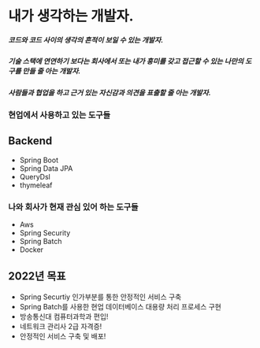 # 내가 생각하는 개발자.
##### 코드와 코드 사이의 생각의 흔적이 보일 수 있는 개발자.
##### 기술 스택에 연연하기 보다는 회사에서 또는 내가 흥미를 갖고 접근할 수 있는 나만의 도구를 만들 줄 아는 개발자.
##### 사람들과 협업을 하고 근거 있는 자신감과 의견을 표출할 줄 아는 개발자.
### 현업에서 사용하고 있는 도구들
## Backend
- Spring Boot
- Spring Data JPA
- QueryDsl
- thymeleaf




### 나와 회사가 현재 관심 있어 하는 도구들
- Aws
- Spring Security
- Spring Batch
- Docker

## 2022년 목표
- Spring Securtiy 인가부분를 통한 안정적인 서비스 구축
- Spring Batch를 사용한 현업 데이터베이스 대용량 처리 프로세스 구현
- 방송통신대 컴퓨터과학과 편입!
- 네트워크 관리사 2급 자격증!
- 안정적인 서비스 구축 및 배포!
